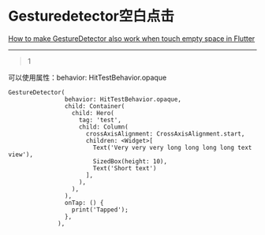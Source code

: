 # Gesturedetector空白点击
[How to make GestureDetector also work when touch empty space in Flutter](https://stackoverflow.com/questions/59062264/how-to-make-gesturedetector-also-work-when-touch-empty-space-in-flutter)

___



> 1

可以使用属性：behavior: HitTestBehavior.opaque

```
GestureDetector(
                behavior: HitTestBehavior.opaque,
                child: Container(
                  child: Hero(
                    tag: 'test',
                    child: Column(
                      crossAxisAlignment: CrossAxisAlignment.start,
                      children: <Widget>[
                        Text('Very very very long long long long text view'),
                        SizedBox(height: 10),
                        Text('Short text')
                      ],
                    ),
                  ),
                ),
                onTap: () {
                  print('Tapped');
                },
              ),

```







